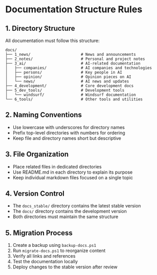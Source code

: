 # Documentation Structure Rules

## 1. Directory Structure
All documentation must follow this structure:

```
docs/
├── 1_news/                      # News and announcements
├── 2_notes/                     # Personal and project notes
├── 3_ai/                        # AI-related documentation
│   ├── companies/               # AI companies and technologies
│   ├── persons/                 # Key people in AI
│   ├── opinion/                 # Opinion pieces on AI
│   └── news/                    # AI news and updates
├── 4_development/               # Core development docs
├── 5_dev_tools/                 # Development tools
│   └── windsurf/                # Windsurf documentation
└── 6_tools/                     # Other tools and utilities
```

## 2. Naming Conventions
- Use lowercase with underscores for directory names
- Prefix top-level directories with numbers for ordering
- Keep file and directory names short but descriptive

## 3. File Organization
- Place related files in dedicated directories
- Use README.md in each directory to explain its purpose
- Keep individual markdown files focused on a single topic

## 4. Version Control
- The `docs_stable/` directory contains the latest stable version
- The `docs/` directory contains the development version
- Both directories must maintain the same structure

## 5. Migration Process
1. Create a backup using `backup-docs.ps1`
2. Run `migrate-docs.ps1` to reorganize content
3. Verify all links and references
4. Test the documentation locally
5. Deploy changes to the stable version after review
